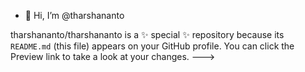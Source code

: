 - 👋 Hi, I’m @tharshananto

tharshananto/tharshananto is a ✨ special ✨ repository because its `README.md` (this file) appears on your GitHub profile.
You can click the Preview link to take a look at your changes.
--->
